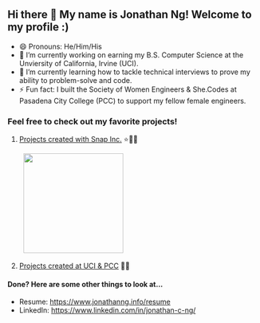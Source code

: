 ## Hi there 👋 My name is Jonathan Ng! Welcome to my profile :)

- 😄 Pronouns: He/Him/His
- 🔭 I’m currently working on earning my B.S. Computer Science at the Unviersity of California, Irvine (UCI).
- 🌱 I’m currently learning how to tackle technical interviews to prove my ability to problem-solve and code.
- ⚡ Fun fact: I built the Society of Women Engineers & She.Codes at Pasadena City College (PCC) to support my fellow female engineers.

### Feel free to check out my favorite projects!

1. [Projects created with Snap Inc.](https://github.com/JonathanCNg/Snap-Inc-Projects/blob/main/README.md) ⭐👻📸

&nbsp;&nbsp;&nbsp;&nbsp;&nbsp;&nbsp;&nbsp;&nbsp;[<img src='arrow2snap-sample.gif' height='200'/>](https://github.com/JonathanCNg/Snap-Inc-Projects/blob/main/README.md)

2. [Projects created at UCI & PCC](https://github.com/JonathanCNg/Academic-Projects/blob/main/README.md) 🏫🎒


#### Done? Here are some other things to look at...

- Resume: https://www.jonathanng.info/resume
- LinkedIn: https://www.linkedin.com/in/jonathan-c-ng/



<!--
**JonathanCNg/JonathanCNg** is a ✨ _special_ ✨ repository because its `README.md` (this file) appears on your GitHub profile.

Here are some ideas to get you started:

- 🔭 I’m currently working on ...
- 🌱 I’m currently learning ...
- 👯 I’m looking to collaborate on ...
- 🤔 I’m looking for help with ...
- 💬 Ask me about ...
- 📫 How to reach me: ...
- 😄 Pronouns: ...
- ⚡ Fun fact: ...
-->
